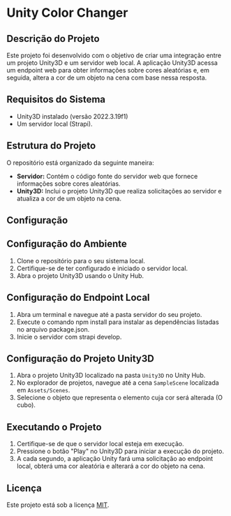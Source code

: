 # Unity Color Changer

## Descrição do Projeto

Este projeto foi desenvolvido com o objetivo de criar uma integração entre um projeto Unity3D e um servidor web local. A aplicação Unity3D acessa um endpoint web para obter informações sobre cores aleatórias e, em seguida, altera a cor de um objeto na cena com base nessa resposta.

## Requisitos do Sistema

- Unity3D instalado (versão 2022.3.19f1)
- Um servidor local (Strapi).

## Estrutura do Projeto

O repositório está organizado da seguinte maneira:

- **Servidor:** Contém o código fonte do servidor web que fornece informações sobre cores aleatórias.
- **Unity3D:** Inclui o projeto Unity3D que realiza solicitações ao servidor e atualiza a cor de um objeto na cena.

## Configuração

## Configuração do Ambiente

1. Clone o repositório para o seu sistema local.
2. Certifique-se de ter configurado e iniciado o servidor local.
3. Abra o projeto Unity3D usando o Unity Hub.

## Configuração do Endpoint Local

1. Abra um terminal e navegue até a pasta servidor do seu projeto.
2. Execute o comando npm install para instalar as dependências listadas no arquivo package.json.
3. Inicie o servidor com strapi develop.

## Configuração do Projeto Unity3D

1. Abra o projeto Unity3D localizado na pasta `Unity3D` no Unity Hub.
2. No explorador de projetos, navegue até a cena `SampleScene` localizada em `Assets/Scenes`.
3. Selecione o objeto que representa o elemento cuja cor será alterada (O cubo).

## Executando o Projeto

1. Certifique-se de que o servidor local esteja em execução.
2. Pressione o botão "Play" no Unity3D para iniciar a execução do projeto.
3. A cada segundo, a aplicação Unity fará uma solicitação ao endpoint local, obterá uma cor aleatória e alterará a cor do objeto na cena.

## Licença

Este projeto está sob a licença [MIT](LICENSE).
